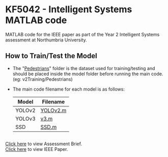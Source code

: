 # KF5042 - Intelligent Systems MATLAB code
MATLAB code for the IEEE paper as part of the Year 2 Intelligent Systems assessment at Northumbria University.

## How to Train/Test the Model
- The "[Pedestrians](Pedestrians)" folder is the dataset used for training/testing and should be placed inside the model folder before running the main code. (eg: v2Training/Pedestrians)
- The main code filename for each model is as follows:

    | Model | Filename |
    | ---- | --- |
    | YOLOv2  | [YOLOv2.m](v2Training/YOLOv2.m) |
    | YOLOv3 | [v3.m](v3Training/v3.m) |
    | SSD  | [SSD.m](SSD/SSD.m) |

##
[Click here](KF5042-Assessment-Brief.pdf) to view Assessment Brief.\
[Click here](Assessment.pdf) to view IEEE Paper.
